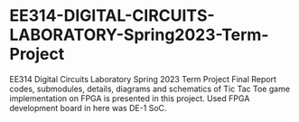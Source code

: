 # EE314-DIGITAL-CIRCUITS-LABORATORY-Spring2023-Term-Project
EE314 Digital Circuits Laboratory Spring 2023 Term Project Final Report codes, submodules, details, diagrams and schematics of Tic Tac Toe game implementation on FPGA is presented in this project. Used FPGA development board in here was DE-1 SoC.
